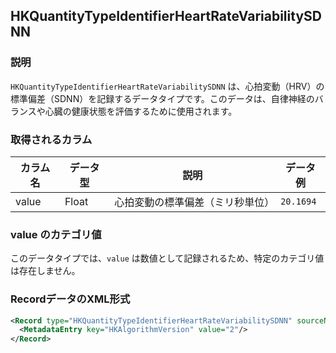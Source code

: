 ## HKQuantityTypeIdentifierHeartRateVariabilitySDNN

### 説明
`HKQuantityTypeIdentifierHeartRateVariabilitySDNN` は、心拍変動（HRV）の標準偏差（SDNN）を記録するデータタイプです。このデータは、自律神経のバランスや心臓の健康状態を評価するために使用されます。

### 取得されるカラム

| カラム名 | データ型 | 説明                             | データ例  |
| -------- | -------- | -------------------------------- | --------- |
| value    | Float    | 心拍変動の標準偏差（ミリ秒単位） | `20.1694` |

### value のカテゴリ値

このデータタイプでは、`value` は数値として記録されるため、特定のカテゴリ値は存在しません。

### RecordデータのXML形式

```xml
<Record type="HKQuantityTypeIdentifierHeartRateVariabilitySDNN" sourceName="my’s Apple Watch" sourceVersion="10.6.1" device="<<HKDevice: 0x3035adf90>, name:Apple Watch, manufacturer:Apple Inc., model:Watch, hardware:Watch6,10, software:10.6.1, creation date:2024-08-24 17:12:03 +0000>" unit="ms" creationDate="2025-01-01 01:26:42 +0900" startDate="2025-01-01 01:25:41 +0900" endDate="2025-01-01 01:26:41 +0900" value="20.1694">
  <MetadataEntry key="HKAlgorithmVersion" value="2"/>
</Record>
```
